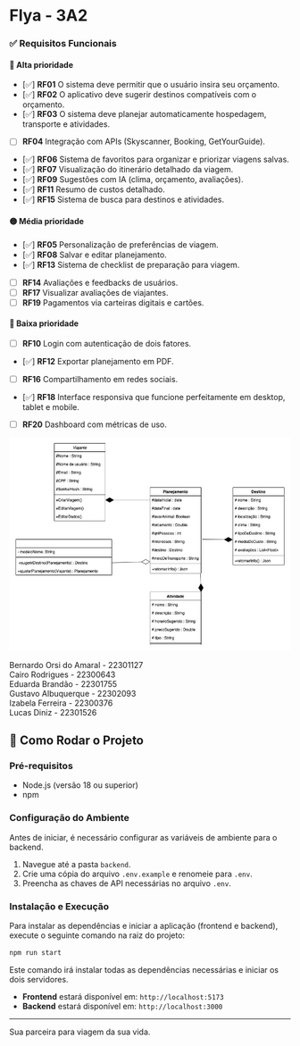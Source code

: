# Flya - 3A2

### ✅ Requisitos Funcionais

#### 🔺 Alta prioridade
- [✅] **RF01** O sistema deve permitir que o usuário insira seu orçamento.
- [✅] **RF02** O aplicativo deve sugerir destinos compatíveis com o orçamento.
- [✅] **RF03** O sistema deve planejar automaticamente hospedagem, transporte e atividades.
- [ ] **RF04** Integração com APIs (Skyscanner, Booking, GetYourGuide).
- [✅] **RF06** Sistema de favoritos para organizar e priorizar viagens salvas.
- [✅] **RF07** Visualização do itinerário detalhado da viagem.
- [✅] **RF09** Sugestões com IA (clima, orçamento, avaliações).
- [✅] **RF11** Resumo de custos detalhado.
- [✅] **RF15** Sistema de busca para destinos e atividades.

#### 🟡 Média prioridade
- [✅] **RF05** Personalização de preferências de viagem.
- [✅] **RF08** Salvar e editar planejamento.
- [✅] **RF13** Sistema de checklist de preparação para viagem.
- [ ] **RF14** Avaliações e feedbacks de usuários.
- [ ] **RF17** Visualizar avaliações de viajantes.
- [ ] **RF19** Pagamentos via carteiras digitais e cartões.

#### 🔻 Baixa prioridade
- [ ] **RF10** Login com autenticação de dois fatores.
- [✅] **RF12** Exportar planejamento em PDF.
- [ ] **RF16** Compartilhamento em redes sociais.
- [✅] **RF18** Interface responsiva que funcione perfeitamente em desktop, tablet e mobile.
- [ ] **RF20** Dashboard com métricas de uso.

![Diagrama de Classes](src/assets/diagramadeclasses.png)

Bernardo Orsi do Amaral - 22301127  
Cairo Rodrigues - 22300643  
Eduarda Brandão - 22301755  
Gustavo Albuquerque - 22302093  
Izabela Ferreira - 22300376  
Lucas Diniz - 22301526  

## 🚀 Como Rodar o Projeto

### Pré-requisitos
- Node.js (versão 18 ou superior)
- npm

### Configuração do Ambiente

Antes de iniciar, é necessário configurar as variáveis de ambiente para o backend.

1.  Navegue até a pasta `backend`.
2.  Crie uma cópia do arquivo `.env.example` e renomeie para `.env`.
3.  Preencha as chaves de API necessárias no arquivo `.env`.

### Instalação e Execução

Para instalar as dependências e iniciar a aplicação (frontend e backend), execute o seguinte comando na raiz do projeto:

```bash
npm run start
```

Este comando irá instalar todas as dependências necessárias e iniciar os dois servidores.

- **Frontend** estará disponível em: `http://localhost:5173`
- **Backend** estará disponível em: `http://localhost:3000`

---------------------

Sua parceira para viagem da sua vida.
